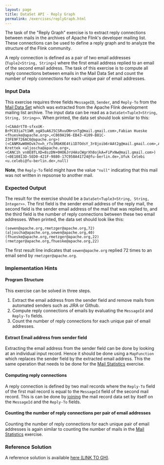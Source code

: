 ```yaml
---
layout: page
title: DataSet API - Reply Graph
permalink: /exercises/replyGraph.html
---
```


The task of the "Reply Graph" exercise is to extract reply connections between mails in the archives of Apache Flink's developer mailing list. These connections can be used to define a reply graph and to analyze the structure of the Flink community.

A reply connection is defined as a pair of two email addresses (`Tuple2<String, String>`) where the first email address replied to an email of the second email address. The task of this exercise is to compute all reply connections between emails in the Mail Data Set and count the number of reply connections for each unique pair of email addresses.

### Input Data

This exercise requires three fields `MessageID`, `Sender`, and `Reply-To` from the [Mail Data Set](/exercises/mailData.html) which was extracted from the Apache Flink development mailing list archive. The input data can be read as a `DataSet<Tuple3<String, String, String>>`. When printed, the data set should look similar to this:

~~~
(<CAAdrtT0-sfxxUK-BrPC03ia7t1WR_ogA5uA6J5CSRvuON+snTg@mail.gmail.com>,Fabian Hueske <fhueske@apache.org>,<C869A196-EB43-4109-B81C-23FE9F726AC6@apache.org>)
(<CANMXwW0HOvk7n=h_rTv3RbK0E4ti1D7OdsY_3r8joib6rAAt2g@mail.gmail.com>,Aljoscha Krettek <aljoscha@apache.org>,<CANC1h_vn8E8TLXD=8szDN+0HO6JrU4AsCWgrXh8ojkA=FiPxNw@mail.gmail.com>)
(<0E10813D-5ED0-421F-9880-17C958A41724@fu-berlin.de>,Ufuk Celebi <u.celebi@fu-berlin.de>,null)
~~~

**Note**, the `Reply-To` field might have the value `"null"` indicating that this mail was not written in repsonse to another mail.

### Expected Output

The result for the exercise should be a `DataSet<Tuple3<String, String, Integer>>`. The first field is the sender email address of the reply mail, the second field is the sender email address of the mail that was replied to, and the third field is the number of reply connections between these two email addresses. When printed, the data set should look like this:

~~~
(sewen@apache.org,rmetzger@apache.org,72)
(aljoscha@apache.org,sewen@apache.org,40)
(fhueske@apache.org,rmetzger@apache.org,22)
(rmetzger@apache.org,fhueske@apache.org,22)
~~~

The first result line indicates that `sewen@apache.org` replied 72 times to an email send by `rmetzger@apache.org`.

### Implementation Hints

#### Program Structure

This exercise can be solved in three steps.

1. Extract the email address from the sender field and remove mails from automated senders such as JIRA or Github.
1. Compute reply connections of emails by evaluating the `MessageId` and `Reply-To` fields.
1. Count the number of reply connections for each unique pair of email addresses.

#### Extract Email address from sender field

Extracting the email address from the sender field can be done by looking at an individual input record. Hence it should be done using a `MapFunction` which replaces the sender field by the extracted email address. This the same operation that needs to be done for the [Mail Statistics](/exercises/mailStats.html) exercise.

#### Computing reply connections

A reply connection is defined by two mail records where the `Reply-To` field of the first mail record is equal to the `MessageId` field of the second mail record. This is can be done by [joining](http://ci.apache.org/projects/flink/flink-docs-master/apis/dataset_transformations.html#join) the mail record data set by itself on the `MessageId` and the `Reply-To` fields.

#### Counting the number of reply connections per pair of email addresses

Counting the number of reply connections for each unique pair of email addresses is again similar to counting the number of mails in the [Mail Statistics](/exercises/mailStats.html) exercise. 

### Reference Solution

A reference solution is available [here (LINK TO GH)]().
